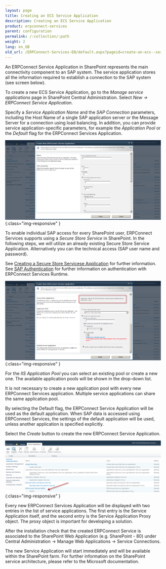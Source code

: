 ```yaml
---
layout: page
title: Creating an ECS Service Application
description: Creating an ECS Service Application
product: erpconnect-services
parent: configuration
permalink: /:collection/:path
weight: 2
lang: en_GB
old_url: /ERPConnect-Services-EN/default.aspx?pageid=create-an-ecs--service-application
---
```


An ERPConnect Service Application in SharePoint represents the main connectivity component to an SAP system. The service application stores all the information required to establish a connection to the SAP system (see screen below). 

To create a new ECS Service Application, go to the *Manage service applications* page in SharePoint Central Administration. Select *New -> ERPConnect Service Application*.

Specify a *Service Application Name* and the *SAP Connection* parameters, including the Host Name of a single SAP application server or the Message Server for a connection using load balancing. In addition, you can provide service application-specific parameters, for example the *Application Pool* or the *Default* flag for the ERPConnect Services Application.

![ECS-Create-Application-01](/img/content/ECS-Create-Application-01.png){:class="img-responsive" }


To enable individual SAP access for every SharePoint user, ERPConnect Services supports using a *Secure Store Service* in SharePoint. 
In the following steps, we will utilize an already existing Secure Store Service Application. 
Alternatively you can the technical access (SAP user name and password).

See [Creating a Secure Store Servicese Application](./creating-a-secure-store-app) for further information.<br>
See [SAP Authentication](../erpconnect-services-runtime/sap-connection/sap-authentication) for further information on authentication with ERPConnect Services Runtime.

![ECS-Create-Application-02](/img/content/ECS-Create-Application-02.png){:class="img-responsive" }


For the *IIS Application Pool* you can select an existing pool or create a new one. The available application pools will be shown in the drop-down list.

It is not necessary to create a new application pool with every new ERPConnect Services application. Multiple service applications can share the same application pool.

By selecting the Default flag, the ERPConnect Service Application will be used as the default application. When SAP data is accessed using ERPConnect Services, the settings of the default application will be used, unless another application is specified explicitly.

Select the *Create* button to create the new ERPConnect Service Application.

![ECS-Create-Application-03](/img/content/ECS-Create-Application-03.png){:class="img-responsive" }


Every new ERPConnect Services Application will be displayed with two entries in the list of service applications. The first entry is the Service Application itself, and the second entry is the Service Application Proxy object. The proxy object is important for developing a solution.

After the installation check that the created ERPConnect Service is associated to the SharePoint Web Application (e.g. SharePoint - 80) under Central Administration -> Manage Web Applications -> Service Connections.

The new Service Application will start immediately and will be available within the SharePoint farm. For further information on the SharePoint service architecture, please refer to the Microsoft documentation. 

